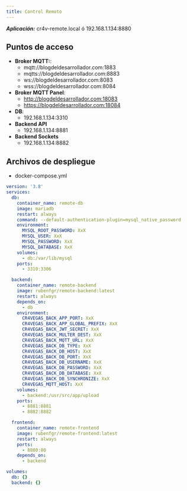```yaml
---
title: Control Remoto
---
```


***Aplicación:*** cr4v-remote.local ó 192.168.1.134:8880

## Puntos de acceso

- **Broker MQTT:**: 
  - mqtt://blogdeldesarrollador.com:1883
  - mqtts://blogdeldesarrollador.com:8883
  - ws://blogdeldesarrollador.com:8083
  - wss://blogdeldesarrollador.com:8084
- **Broker MQTT Panel**:
  - http://blogdeldesarrollador.com:18083
  - https://blogdeldesarrollador.com:18084
- **DB**:
  - 192.168.1.134:3310
- **Backend API**
  - 192.168.1.134:8881
- **Backend Sockets**
  - 192.168.1.134:8882

## Archivos de despliegue

- docker-compose.yml

```yml
version: '3.8'
services:
  db:
    container_name: remote-db
    image: mariadb
    restart: always
    command: --default-authentication-plugin=mysql_native_password
    environment:
      MYSQL_ROOT_PASSWORD: XxX
      MYSQL_USER: XxX
      MYSQL_PASSWORD: XxX
      MYSQL_DATABASE: XxX
    volumes:
      - db:/var/lib/mysql
    ports:
      - 3310:3306

  backend:
    container_name: remote-backend
    image: rubenfgr/remote-backend:latest
    restart: always
    depends_on:
      - db
    environment:
      CR4VEGAS_BACK_APP_PORT: XxX
      CR4VEGAS_BACK_APP_GLOBAL_PREFIX: XxX
      CR4VEGAS_BACK_JWT_SECRET: XxX
      CR4VEGAS_BACK_MULTER_DEST: XxX
      CR4VEGAS_BACK_MQTT_URL: XxX
      CR4VEGAS_BACK_DB_TYPE: XxX
      CR4VEGAS_BACK_DB_HOST: XxX
      CR4VEGAS_BACK_DB_PORT: XxX
      CR4VEGAS_BACK_DB_USERNAME: XxX
      CR4VEGAS_BACK_DB_PASSWORD: XxX
      CR4VEGAS_BACK_DB_DATABASE: XxX
      CR4VEGAS_BACK_DB_SYNCHRONIZE: XxX
      CR4VEGAS_MQTT_HOST: XxX
    volumes:
      - backend:/usr/src/app/upload
    ports:
      - 8881:8881
      - 8882:8882

  frontend:
    container_name: remote-frontend
    image: rubenfgr/remote-frontend:latest
    restart: always
    ports:
      - 8880:80
    depends_on:
      - backend

volumes:
  db: {}
  backend: {}
```

